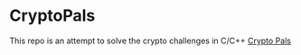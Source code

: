 # CryptoPals
This repo is an attempt to solve the crypto challenges in C/C++
 [Crypto Pals](https://cryptopals.com/)
